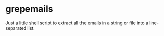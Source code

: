 # grepemails
Just a little shell script to extract all the emails in a string or file into a line-separated list.
